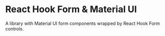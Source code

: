 # React Hook Form & Material UI

A library with Material UI form components wrapped by React Hook Form controls.

